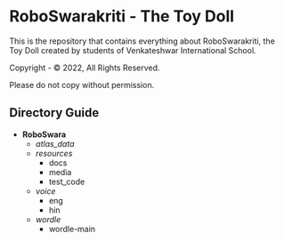 # RoboSwarakriti - The Toy Doll
This is the repository that contains everything about RoboSwarakriti, the Toy Doll created by students of Venkateshwar International School.  

Copyright - © 2022, All Rights Reserved.  

Please do not copy without permission.  

## Directory Guide  
* **RoboSwara**
    * _atlas_data_
    * _resources_
        * docs
        * media
        * test_code
    * _voice_
        * eng
        * hin
    * _wordle_
        * wordle-main
